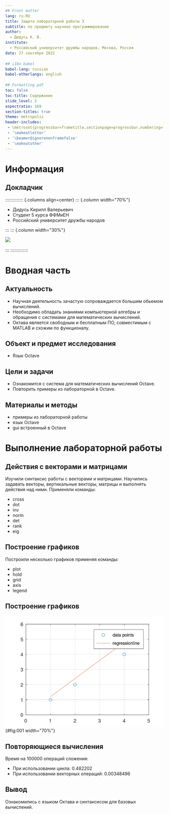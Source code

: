```yaml
---
## Front matter
lang: ru-RU
title: Защита лабораторной работы 3
subtitle: по предмету научное программирование
author:
  - Дидусь К. В.
institute:
  - Российский университет дружбы народов, Москва, Россия
date: 27 сентября 2022

## i18n babel
babel-lang: russian
babel-otherlangs: english

## Formatting pdf
toc: false
toc-title: Содержание
slide_level: 2
aspectratio: 169
section-titles: true
theme: metropolis
header-includes:
 - \metroset{progressbar=frametitle,sectionpage=progressbar,numbering=fraction}
 - '\makeatletter'
 - '\beamer@ignorenonframefalse'
 - '\makeatother'
---
```



# Информация

## Докладчик

:::::::::::::: {.columns align=center}
::: {.column width="70%"}

  * Дидусь Кирилл Валерьевич
  * Студент 5 курса ФФМиЕН
  * Российский университет дружбы народов

:::
::: {.column width="30%"}

![](./image/me.jpg)

:::
::::::::::::::

# Вводная часть

## Актуальность

- Научная деятельность зачастую сопроваждается большим обьемом вычислений.
- Необходимо обладать знаниями компьютерной алгебры и обращения с системами для математических вычислений.
- Октава является свободным и бесплатным ПО, совместимым с MATLAB и схожим по функционалу.

## Объект и предмет исследования

- Язык Octave

## Цели и задачи

- Ознакомится с  система для математических вычислений Octave.
- Повторить примеры из лабораторной в Octave.

## Материалы и методы

- примеры из лабораторной работы
- язык Octave
- gui встроенный в Octave

# Выполнение лабораторной работы

## Действия с векторами и матрицами

Изучили синтаксис работы с векторами и матрицами. Научились задавать векторы, вертикальные векторы, матрицы и выполнять действия над ними. Применяли команды:

- cross
- dot
- inv
- norm
- det
- rank
- eig

## Построение графиков

Построили несколько графиков применяя команды:

- plot
- hold
- grid
- axis
- legend

## Построение графиков
![](./image/1.png){#fig:001 width="70%"}


## Повторяющиеся вычисления

Время на 100000 операций сложения:

- При использовании цикла: 0.482202
- При использовании векторных операций: 0.00348496

## Вывод

Ознакомились с языком Октава и синтаксисом для базовых вычислений. 